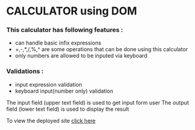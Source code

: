 # CALCULATOR using DOM

### This calculator has following features :
* can handle basic infix expressions
* +,-,*,/,%,^ are some operations that can be done using this calculator
* only numbers are allowed to be inputed via keyboard

### Validations :
* input expression validation
* keyboard input(number only) validation

The input field (upper text field) is used to get input form user
The output field (lower text field) is used to display the result

To view the deployed site [click here](https://calculator-dev-it.netlify.app)